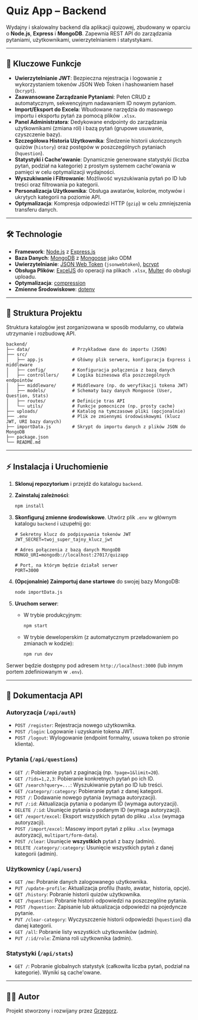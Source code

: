 # Quiz App – Backend

Wydajny i skalowalny backend dla aplikacji quizowej, zbudowany w oparciu o **Node.js**, **Express** i **MongoDB**. Zapewnia REST API do zarządzania pytaniami, użytkownikami, uwierzytelnianiem i statystykami.

---

## 🚀 Kluczowe Funkcje

-   **Uwierzytelnianie JWT**: Bezpieczna rejestracja i logowanie z wykorzystaniem tokenów JSON Web Token i hashowaniem haseł (`bcrypt`).
-   **Zaawansowane Zarządzanie Pytaniami**: Pełen CRUD z automatycznym, sekwencyjnym nadawaniem ID nowym pytaniom.
-   **Import/Eksport do Excela**: Wbudowane narzędzia do masowego importu i eksportu pytań za pomocą plików `.xlsx`.
-   **Panel Administratora**: Dedykowane endpointy do zarządzania użytkownikami (zmiana ról) i bazą pytań (grupowe usuwanie, czyszczenie bazy).
-   **Szczegółowa Historia Użytkownika**: Śledzenie historii ukończonych quizów (`history`) oraz postępów w poszczególnych pytaniach (`hquestion`).
-   **Statystyki i Cache'owanie**: Dynamicznie generowane statystyki (liczba pytań, podział na kategorie) z prostym systemem cache'owania w pamięci w celu optymalizacji wydajności.
-   **Wyszukiwanie i Filtrowanie**: Możliwość wyszukiwania pytań po ID lub treści oraz filtrowania po kategorii.
-   **Personalizacja Użytkownika**: Obsługa awatarów, kolorów, motywów i ukrytych kategorii na poziomie API.
-   **Optymalizacja**: Kompresja odpowiedzi HTTP (`gzip`) w celu zmniejszenia transferu danych.

---

## 🛠️ Technologie

-   **Framework**: [Node.js](https://nodejs.org/) z [Express.js](https://expressjs.com/)
-   **Baza Danych**: [MongoDB](https://www.mongodb.com/) z [Mongoose](https://mongoosejs.com/) jako ODM
-   **Uwierzytelnianie**: [JSON Web Token](https://jwt.io/) (`jsonwebtoken`), [bcrypt](https://www.npmjs.com/package/bcrypt)
-   **Obsługa Plików**: [ExcelJS](https://github.com/exceljs/exceljs) do operacji na plikach `.xlsx`, [Multer](https://github.com/expressjs/multer) do obsługi uploadu.
-   **Optymalizacja**: [compression](https://www.npmjs.com/package/compression)
-   **Zmienne Środowiskowe**: [dotenv](https://www.npmjs.com/package/dotenv)

---

## 📁 Struktura Projektu

Struktura katalogów jest zorganizowana w sposób modularny, co ułatwia utrzymanie i rozbudowę API.

```
backend/
├── data/                # Przykładowe dane do importu (JSON)
├── src/
│   ├── app.js           # Główny plik serwera, konfiguracja Express i middleware
│   ├── config/          # Konfiguracja połączenia z bazą danych
│   ├── controllers/     # Logika biznesowa dla poszczególnych endpointów
│   ├── middleware/      # Middleware (np. do weryfikacji tokena JWT)
│   ├── models/          # Schematy bazy danych Mongoose (User, Question, Stats)
│   ├── routes/          # Definicje tras API
│   └── utils/           # Funkcje pomocnicze (np. prosty cache)
├── uploads/             # Katalog na tymczasowe pliki (opcjonalnie)
├── .env                 # Plik ze zmiennymi środowiskowymi (klucz JWT, URI bazy danych)
├── importData.js        # Skrypt do importu danych z plików JSON do MongoDB
├── package.json
└── README.md
```

---

## ⚡ Instalacja i Uruchomienie

1.  **Sklonuj repozytorium** i przejdź do katalogu `backend`.

2.  **Zainstaluj zależności**:
    ```bash
    npm install
    ```

3.  **Skonfiguruj zmienne środowiskowe**. Utwórz plik `.env` w głównym katalogu `backend` i uzupełnij go:
    ```env
    # Sekretny klucz do podpisywania tokenów JWT
    JWT_SECRET=twoj_super_tajny_klucz_jwt

    # Adres połączenia z bazą danych MongoDB
    MONGO_URI=mongodb://localhost:27017/quizapp

    # Port, na którym będzie działał serwer
    PORT=3000
    ```

4.  **(Opcjonalnie) Zaimportuj dane startowe** do swojej bazy MongoDB:
    ```bash
    node importData.js
    ```

5.  **Uruchom serwer**:
    -   W trybie produkcyjnym:
        ```bash
        npm start
        ```
    -   W trybie deweloperskim (z automatycznym przeładowaniem po zmianach w kodzie):
        ```bash
        npm run dev
        ```

Serwer będzie dostępny pod adresem `http://localhost:3000` (lub innym portem zdefiniowanym w `.env`).

---

## 🔗 Dokumentacja API

### Autoryzacja (`/api/auth`)
-   `POST /register`: Rejestracja nowego użytkownika.
-   `POST /login`: Logowanie i uzyskanie tokena JWT.
-   `POST /logout`: Wylogowanie (endpoint formalny, usuwa token po stronie klienta).

### Pytania (`/api/questions`)
-   `GET /`: Pobieranie pytań z paginacją (np. `?page=1&limit=20`).
-   `GET /?ids=1,2,3`: Pobieranie konkretnych pytań po ich ID.
-   `GET /search?query=...`: Wyszukiwanie pytań po ID lub treści.
-   `GET /category/:category`: Pobieranie pytań z danej kategorii.
-   `POST /`: Dodawanie nowego pytania (wymaga autoryzacji).
-   `PUT /:id`: Aktualizacja pytania o podanym ID (wymaga autoryzacji).
-   `DELETE /:id`: Usunięcie pytania o podanym ID (wymaga autoryzacji).
-   `GET /export/excel`: Eksport wszystkich pytań do pliku `.xlsx` (wymaga autoryzacji).
-   `POST /import/excel`: Masowy import pytań z pliku `.xlsx` (wymaga autoryzacji, `multipart/form-data`).
-   `POST /clear`: Usunięcie **wszystkich** pytań z bazy (admin).
-   `DELETE /category/:category`: Usunięcie wszystkich pytań z danej kategorii (admin).

### Użytkownicy (`/api/users`)
-   `GET /me`: Pobranie danych zalogowanego użytkownika.
-   `PUT /update-profile`: Aktualizacja profilu (hasło, awatar, historia, opcje).
-   `GET /history`: Pobranie historii quizów użytkownika.
-   `GET /hquestion`: Pobranie historii odpowiedzi na poszczególne pytania.
-   `POST /hquestion`: Zapisanie lub aktualizacja odpowiedzi na pojedyncze pytanie.
-   `PUT /clear-category`: Wyczyszczenie historii odpowiedzi (`hquestion`) dla danej kategorii.
-   `GET /all`: Pobranie listy wszystkich użytkowników (admin).
-   `PUT /:id/role`: Zmiana roli użytkownika (admin).

### Statystyki (`/api/stats`)
-   `GET /`: Pobranie globalnych statystyk (całkowita liczba pytań, podział na kategorie). Wyniki są cache'owane.

---

## 👨‍💻 Autor

Projekt stworzony i rozwijany przez [Grzegorz](https://github.com/gb-redRabit).
